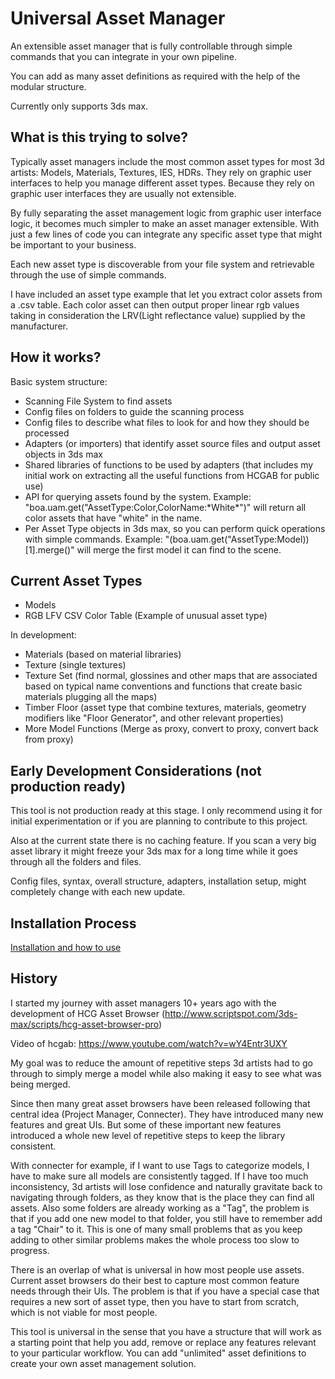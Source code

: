 # Universal Asset Manager 
An extensible asset manager that is fully controllable through simple commands that you can integrate in your own pipeline.

You can add as many asset definitions as required with the help of the modular structure.

Currently only supports 3ds max.

## What is this trying to solve?

Typically asset managers include the most common asset types for most 3d artists: Models, Materials, Textures, IES, HDRs. They rely on graphic user interfaces to help you manage different asset types. Because they rely on graphic user interfaces they are usually not extensible.

By fully separating the asset management logic from graphic user interface logic, it becomes much simpler to make an asset manager extensible. With just a few lines of code you can integrate any specific asset type that might be important to your business.

Each new asset type is discoverable from your file system and retrievable through the use of simple commands.

I have included an asset type example that let you extract color assets from a .csv table. Each color asset can then output proper linear rgb values taking in consideration the LRV(Light reflectance value) supplied by the manufacturer.

## How it works?

Basic system structure:
* Scanning File System to find assets
* Config files on folders to guide the scanning process
* Config files to describe what files to look for and how they should be processed
* Adapters (or importers) that identify asset source files and output asset objects in 3ds max
* Shared libraries of functions to be used by adapters (that includes my initial work on extracting all the useful functions from HCGAB for public use)
* API for querying assets found by the system. Example: "boa.uam.get("AssetType:Color,ColorName:\*White\*")" will return all color assets that have "white" in the name.
* Per Asset Type objects in 3ds max, so you can perform quick operations with simple commands. Example: "(boa.uam.get("AssetType:Model))[1].merge()" will merge the first model it can find to the scene.

## Current Asset Types
* Models
* RGB LFV CSV Color Table (Example of unusual asset type)

In development:
* Materials (based on material libraries)
* Texture (single textures)
* Texture Set (find normal, glossines and other maps that are associated based on typical name conventions and functions that create basic materials plugging all the maps)
* Timber Floor (asset type that combine textures, materials, geometry modifiers like "Floor Generator", and other relevant properties)
* More Model Functions (Merge as proxy, convert to proxy, convert back from proxy)

## Early Development Considerations (not production ready)
This tool is not production ready at this stage. I only recommend using it for initial experimentation or if you are planning to contribute to this project.

Also at the current state there is no caching feature. If you scan a very big asset library it might freeze your 3ds max for a long time while it goes through all the folders and files.

Config files, syntax, overall structure, adapters, installation setup, might completely change with each new update.

## Installation Process

[Installation and how to use](https://github.com/boxofapps/Universal-Asset-Manager/wiki/Installation-and-how-to-use)

## History
I started my journey with asset managers 10+ years ago with the development of HCG Asset Browser (http://www.scriptspot.com/3ds-max/scripts/hcg-asset-browser-pro)

Video of hcgab: https://www.youtube.com/watch?v=wY4Entr3UXY

My goal was to reduce the amount of repetitive steps 3d artists had to go through to simply merge a model while also making it easy to see what was being merged.

Since then many great asset browsers have been released following that central idea (Project Manager, Connecter). They have introduced many new features and great UIs. But some of these important new features introduced a whole new level of repetitive steps to keep the library consistent.

With connecter for example, if I want to use Tags to categorize models, I have to make sure all models are consistently tagged. If I have too much inconsistency, 3d artists will lose confidence and naturally gravitate back to navigating through folders, as they know that is the place they can find all assets. Also some folders are already working as a "Tag", the problem is that if you add one new model to that folder, you still have to remember add a tag "Chair" to it. This is one of many small problems that as you keep adding to other similar problems makes the whole process too slow to progress.

There is an overlap of what is universal in how most people use assets. Current asset browsers do their best to capture most common feature needs through their UIs. The problem is that if you have a special case that requires a new sort of asset type, then you have to start from scratch, which is not viable for most people.

This tool is universal in the sense that you have a structure that will work as a starting point that help you add, remove or replace any features relevant to your particular workflow. You can add "unlimited" asset definitions to create your own asset management solution.
